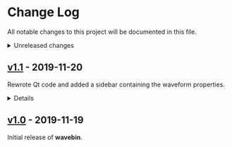 # Change Log
All notable changes to this project will be documented in this file.

<details>
<summary>Unreleased changes</summary>

### Added
  - Multi-waveform support
  - Multi-waveform sample
  - Waveform colours
  - Data waveform sample

### Changed
  - Refactor detail sidebar

### Fixed
  - np.linspace float deprecation warning
</details>


## [v1.1](https://github.com/sam210723/wavebin/releases/tag/v1.1) - 2019-11-20
Rewrote Qt code and added a sidebar containing the waveform properties.

<details>
<summary>Details</summary>

### Added
  - Waveform detail sidebar

### Changed
  - Disable Y axis zooming
  - Enum capitalisation

### Fixed
  - Qt code layout
</details>


## [v1.0](https://github.com/sam210723/wavebin/releases/tag/v1.0) - 2019-11-19
Initial release of **wavebin**.
